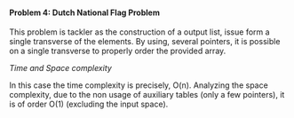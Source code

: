 #### Problem 4: Dutch National Flag Problem

This problem is tackler as the construction of a output list, issue form a single transverse of the elements. By using, several pointers, it is possible on a single transverse to properly order the provided array.

_Time and Space complexity_

In this case the time complexity is precisely, O(n). Analyzing the space complexity, due to the non usage of auxiliary tables (only a few pointers), it is of order O(1) (excluding the input space).